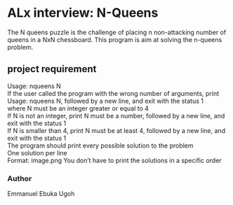 # ALx interview: N-Queens
The N queens puzzle is the challenge of placing n non-attacking number of queens in a NxN chessboard. This program is aim at solving the n-queens problem.

## project requirement
Usage: nqueens N  
If the user called the program with the wrong number of arguments, print Usage: nqueens N, followed by a new line, and exit with the status 1  
where N must be an integer greater or equal to 4  
If N is not an integer, print N must be a number, followed by a new line, and exit with the status 1  
If N is smaller than 4, print N must be at least 4, followed by a new line, and exit with the status 1  
The program should print every possible solution to the problem  
One solution per line  
Format: image.png
You don’t have to print the solutions in a specific order

### Author
Emmanuel Ebuka Ugoh